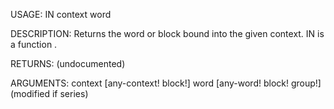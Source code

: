 USAGE:
     IN context word 

DESCRIPTION:
     Returns the word or block bound into the given context.
     IN is a function .

RETURNS:
    (undocumented)

ARGUMENTS:
    context [any-context! block!]
    word [any-word! block! group!]
        (modified if series)

